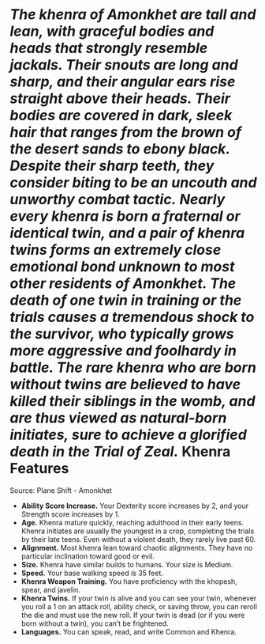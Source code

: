 ***The khenra of Amonkhet are tall and lean, with graceful bodies and heads that strongly resemble jackals. Their snouts are long and sharp, and their angular ears rise straight above their heads. Their bodies are covered in dark, sleek hair that ranges from the brown of the desert sands to ebony black. Despite their sharp teeth, they consider biting to be an uncouth and unworthy combat tactic.***
***Nearly every khenra is born a fraternal or identical twin, and a pair of khenra twins forms an extremely close emotional bond unknown to most other residents of Amonkhet. The death of one twin in training or the trials causes a tremendous shock to the survivor, who typically grows more aggressive and foolhardy in battle. The rare khenra who are born without twins are believed to have killed their siblings in the womb, and are thus viewed as natural-born initiates, sure to achieve a glorified death in the Trial of Zeal.***
Khenra Features
===============
Source: Plane Shift - Amonkhet
* **Ability Score Increase.** Your Dexterity score increases by 2, and your Strength score increases by 1.
* **Age.** Khenra mature quickly, reaching adulthood in their early teens. Khenra initiates are usually the youngest in a crop, completing the trials by their late teens. Even without a violent death, they rarely live past 60.
* **Alignment.** Most khenra lean toward chaotic alignments. They have no particular inclination toward good or evil.
* **Size.** Khenra have similar builds to humans. Your size is Medium.
* **Speed.** Your base walking speed is 35 feet.
* **Khenra Weapon Training.** You have proficiency with the khopesh, spear, and javelin.
* **Khenra Twins.** If your twin is alive and you can see your twin, whenever you roll a 1 on an attack roll, ability check, or saving throw, you can reroll the die and must use the new roll. If your twin is dead (or if you were born without a twin), you can’t be frightened.
* **Languages.** You can speak, read, and write Common and Khenra.